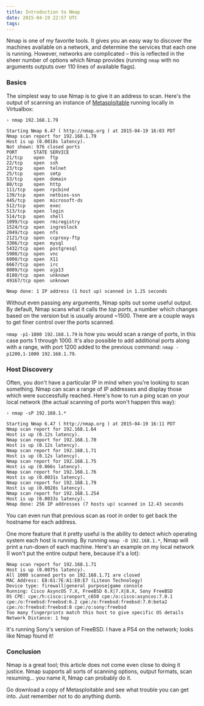 ```yaml
---
title: Introduction to Nmap
date: 2015-04-19 22:57 UTC
tags:
---
```


Nmap is one of my favorite tools. It gives you an easy way to discover the machines available on a network, and determine the services that each one is running. However, networks are complicated – this is reflected in the sheer number of options which Nmap provides (running `nmap` with no arguments outputs over 110 lines of available flags).

### Basics

The simplest way to use Nmap is to give it an address to scan. Here's the output of scanning an instance of [Metasploitable](http://sourceforge.net/projects/metasploitable/) running locally in Virtualbox:

```
› nmap 192.168.1.79

Starting Nmap 6.47 ( http://nmap.org ) at 2015-04-19 16:03 PDT
Nmap scan report for 192.168.1.79
Host is up (0.0018s latency).
Not shown: 976 closed ports
PORT      STATE SERVICE
21/tcp    open  ftp
22/tcp    open  ssh
23/tcp    open  telnet
25/tcp    open  smtp
53/tcp    open  domain
80/tcp    open  http
111/tcp   open  rpcbind
139/tcp   open  netbios-ssn
445/tcp   open  microsoft-ds
512/tcp   open  exec
513/tcp   open  login
514/tcp   open  shell
1099/tcp  open  rmiregistry
1524/tcp  open  ingreslock
2049/tcp  open  nfs
2121/tcp  open  ccproxy-ftp
3306/tcp  open  mysql
5432/tcp  open  postgresql
5900/tcp  open  vnc
6000/tcp  open  X11
6667/tcp  open  irc
8009/tcp  open  ajp13
8180/tcp  open  unknown
49167/tcp open  unknown

Nmap done: 1 IP address (1 host up) scanned in 1.25 seconds
```

Without even passing any arguments, Nmap spits out some useful output. By default, Nmap scans what it calls the *top ports*, a number which changes based on the version but is usually around ~1500. There are a couple ways to get finer control over the ports scanned.

`nmap -p1-1000 192.168.1.79` is how you would scan a range of ports, in this case ports 1 through 1000. It's also possible to add additional ports along with a range, with port 1200 added to the previous command: `nmap -p1200,1-1000 192.168.1.79`.

### Host Discovery

Often, you don't have a particular IP in mind when you're looking to scan something. Nmap can scan a range of IP addresses and display those which were successfully reached. Here's how to run a ping scan on your local network (the actual scanning of ports won't happen this way):

```
› nmap -sP 192.168.1.*

Starting Nmap 6.47 ( http://nmap.org ) at 2015-04-19 16:11 PDT
Nmap scan report for 192.168.1.64
Host is up (0.12s latency).
Nmap scan report for 192.168.1.70
Host is up (0.12s latency).
Nmap scan report for 192.168.1.71
Host is up (0.12s latency).
Nmap scan report for 192.168.1.75
Host is up (0.066s latency).
Nmap scan report for 192.168.1.76
Host is up (0.0031s latency).
Nmap scan report for 192.168.1.79
Host is up (0.0028s latency).
Nmap scan report for 192.168.1.254
Host is up (0.0033s latency).
Nmap done: 256 IP addresses (7 hosts up) scanned in 12.43 seconds
```

You can even run that previous scan as root in order to get back the hostname for each address.

One more feature that it pretty useful is the ability to detect which operating system each host is running. By running `nmap -O 192.168.1.*`, Nmap will print a run-down of each machine. Here's an example on my local network (I won't put the entire output here, because it's a lot):

```
Nmap scan report for 192.168.1.71
Host is up (0.0075s latency).
All 1000 scanned ports on 192.168.1.71 are closed
MAC Address: E8:61:7E:A1:E0:E7 (Liteon Technology)
Device type: firewall|general purpose|game console
Running: Cisco AsyncOS 7.X, FreeBSD 6.X|7.X|8.X, Sony FreeBSD
OS CPE: cpe:/h:cisco:ironport_c650 cpe:/o:cisco:asyncos:7.0.1 cpe:/o:freebsd:freebsd:6.2 cpe:/o:freebsd:freebsd:7.0:beta2 cpe:/o:freebsd:freebsd:8 cpe:/o:sony:freebsd
Too many fingerprints match this host to give specific OS details
Network Distance: 1 hop
```

It's running Sony's version of FreeBSD. I have a PS4 on the network; looks like Nmap found it!

### Conclusion

Nmap is a great tool; this article does not come even close to doing it justice. Nmap supports all sorts of scanning options, output formats, scan resuming... you name it, Nmap can probably do it.

Go download a copy of Metasploitable and see what trouble you can get into. Just remember not to do anything dumb.